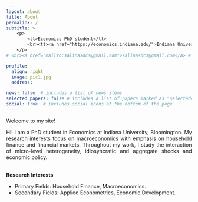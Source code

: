 ```yaml
---
layout: about
title: About
permalink: /
subtitle: >
    <p>
        <tt>Economics PhD student</tt>
        <br><tt><a href="https://economics.indiana.edu/">Indiana University</a></tt>
    </p>
# <br><a href="mailto:salinasdcs@gmail.com">salinasdcs@gmail.com</a> # <i>Ph.D. Candidate, <a href="https://economics.indiana.edu/index.html">Department of Economics, Indiana University</a>.</i>

profile:
  align: right
  image: pic1.jpg
  address:

news: false  # includes a list of news items
selected_papers: false # includes a list of papers marked as "selected={true}"
social: true  # includes social icons at the bottom of the page
---
```


Welcome to my site! 

<p align="justify">
Hi! I am a PhD student in Economics at Indiana University, Bloomington. My research interests focus on macroeconomics with emphasis on household finance and financial markets. Throughout my work, I study the interaction of micro-level heterogeneity, idiosyncratic and aggregate shocks and economic policy.
</p>

<br>
<strong>Research Interests</strong>
<ul>
<li>Primary Fields: Household Finance, Macroeconomics.</li>
<li>Secondary Fields: Applied Econometrics, Economic Development.</li>
</ul>